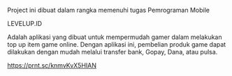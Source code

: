 Project ini dibuat dalam rangka memenuhi tugas Pemrograman Mobile

LEVELUP.ID

Adalah aplikasi yang dibuat untuk mempermudah gamer dalam melakukan top up item game online. Dengan aplikasi ini, pembelian produk game dapat dilakukan dengan mudah melalui transfer bank, Gopay, Dana, atau pulsa.

https://prnt.sc/knmvKvX5HIAN

